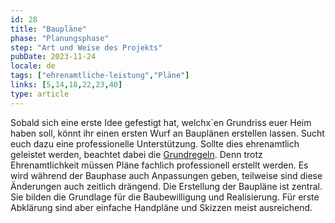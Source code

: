```yaml
---
id: 28
title: "Baupläne"
phase: "Planungsphase"
step: "Art und Weise des Projekts"
pubDate: 2023-11-24
locale: de
tags: ["ehrenamtliche-leistung","Pläne"]
links: [5,14,18,22,23,40]
type: article
---
```


Sobald sich eine erste Idee gefestigt hat, welchx`en Grundriss euer Heim haben soll, könnt ihr einen ersten Wurf an Bauplänen erstellen lassen. Sucht euch dazu eine professionelle Unterstützung. Sollte dies ehrenamtlich geleistet werden, beachtet dabei die [Grundregeln](de/articles/de/ehrenamtlicheleistung). Denn trotz Ehrenamtlichkeit müssen Pläne fachlich professionell erstellt werden. Es wird während der Bauphase auch Anpassungen geben, teilweise sind diese Änderungen auch zeitlich drängend. Die Erstellung der Baupläne ist zentral. Sie bilden die Grundlage für die Baubewilligung und Realisierung. Für erste Abklärung sind aber einfache Handpläne und Skizzen meist ausreichend.
